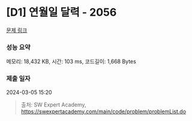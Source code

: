 # [D1] 연월일 달력 - 2056 

[문제 링크](https://swexpertacademy.com/main/code/problem/problemDetail.do?contestProbId=AV5QLkdKAz4DFAUq) 

### 성능 요약

메모리: 18,432 KB, 시간: 103 ms, 코드길이: 1,668 Bytes

### 제출 일자

2024-03-05 15:20



> 출처: SW Expert Academy, https://swexpertacademy.com/main/code/problem/problemList.do